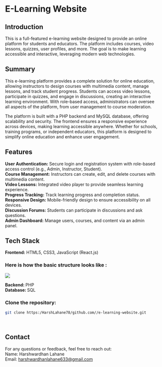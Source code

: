 <h1>E-Learning Website</h1> 
<h2>Introduction</h2>
This is a full-featured e-learning website designed to provide an online platform for students and educators. The platform includes courses, video lessons, quizzes, user profiles, and more. The goal is to make learning accessible and interactive, leveraging modern web technologies.<br>
<h2>Summary</h2>
This e-learning platform provides a complete solution for online education, allowing instructors to design courses with multimedia content, manage lessons, and track student progress. Students can access video lessons, participate in quizzes, and engage in discussions, creating an interactive learning environment. With role-based access, administrators can oversee all aspects of the platform, from user management to course moderation.<br>

The platform is built with a PHP backend and MySQL database, offering scalability and security. The frontend ensures a responsive experience across devices, making learning accessible anywhere. Whether for schools, training programs, or independent educators, this platform is designed to simplify online education and enhance user engagement.

<h2>Features</h2>
<b>User Authentication:</b> Secure login and registration system with role-based access control (e.g., Admin, Instructor, Student).<br>
<b>Course Management:</b> Instructors can create, edit, and delete courses with multimedia content.<br>
<b>Video Lessons:</b> Integrated video player to provide seamless learning experience.<br>
<b>Progress Tracking:</b> Track learning progress and completion status.<br>
<b>Responsive Design:</b> Mobile-friendly design to ensure accessibility on all devices.<br>
<b>Discussion Forums:</b> Students can participate in discussions and ask questions.<br>
<b>Admin Dashboard:</b> Manage users, courses, and content via an admin panel.<br>
<h2>Tech Stack</h2>
<b>Frontend:</b> HTML5, CSS3, JavaScript (React.js)<br>
<h3>Here is how the basic structure looks like : </h3>
<img src="https://github.com/user-attachments/assets/51ccbc80-e233-4c50-8bb8-a5237e5abea2">




<b>Backend: </b>PHP<br>
<b>Database: </b>SQL<br>

<h3><b>Clone the repository:</b></h3>

```bash
git clone https:/HarshLahane78/github.com//e-learning-website.git
```
<br>

<h2>Contact</h2>
For any questions or feedback, feel free to reach out:
<br>
Name: Harshwardhan Lahane<br>
Email: <a href="mailto:harshwardhanlahane633@gmail.com">harshwardhanlahane633@gmail.com</a>



